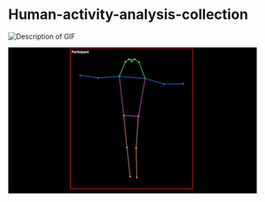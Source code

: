 # Human-activity-analysis-collection

![Description of GIF](url-to-gif)

![Demo of the feature](https://github.com/Holliemin9090/Human-activity-analysis-collection/blob/main/skeleton_extraction_tracking.gif)
